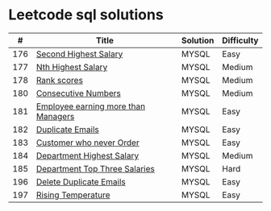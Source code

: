 # Leetcode sql solutions

| # | Title | Solution | Difficulty |
|---|-------|----------|------------|
|176|[Second Highest Salary](https://leetcode.com/problems/second-highest-salary/description/) | MYSQL | Easy | 
|177|[Nth Highest Salary](https://leetcode.com/problems/nth-highest-salary/) | MYSQL |Medium |
|178|[Rank scores](https://leetcode.com/problems/rank-scores/)| MYSQL | Medium|
|180|[Consecutive Numbers](https://leetcode.com/problems/consecutive-numbers/)| MYSQL |Medium|
|181|[Employee earning more than Managers](https://leetcode.com/problems/employees-earning-more-than-their-managers/description/)|MYSQL | Easy|
|182|[Duplicate Emails](https://leetcode.com/problems/duplicate-emails/description/)| MYSQL|Easy|
|183|[Customer who never Order](https://leetcode.com/problems/customers-who-never-order/)| MYSQL| Easy|
|184|[Department Highest Salary](https://leetcode.com/problems/department-highest-salary/)| MYSQL|Medium|
|185|[Department Top Three Salaries](https://leetcode.com/problems/department-top-three-salaries/description/)|MYSQL|Hard|
|196|[Delete Duplicate Emails](https://leetcode.com/problems/delete-duplicate-emails/description/)|MYSQL|Easy|
|197|[Rising Temperature](https://leetcode.com/problems/rising-temperature/description/)|MYSQL|Easy|
